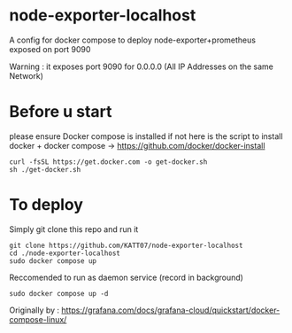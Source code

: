 # node-exporter-localhost
A config for docker compose to deploy node-exporter+prometheus exposed on port 9090 

Warning : it exposes port 9090 for 0.0.0.0 (All IP Addresses on the same Network)

# Before u start
please ensure Docker compose is installed                                                                                                                                                                                                      if not here is the script to install docker + docker compose -> https://github.com/docker/docker-install
```
curl -fsSL https://get.docker.com -o get-docker.sh
sh ./get-docker.sh
```


# To deploy
Simply git clone this repo and run it 
```
git clone https://github.com/KATT07/node-exporter-localhost
cd ./node-exporter-localhost
sudo docker compose up
```

Reccomended to run as daemon service (record in background)
```
sudo docker compose up -d
```


Originally by : https://grafana.com/docs/grafana-cloud/quickstart/docker-compose-linux/
